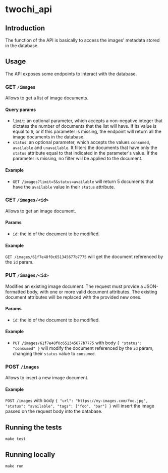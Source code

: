 # twochi_api

## Introduction

The function of the API is basically to access the images' metadata stored in the database.

## Usage

The API exposes some endpoints to interact with the database.

### GET `/images`

Allows to get a list of image documents.

#### Query params

- `limit`: an optional parameter, which accepts a non-negative integer that dictates the number of documents that the list will have. If its value is equal to `0`, or if this parameter is missing, the endpoint will return all the image documents in the database.
- `status`: an optional parameter, which accepts the values `consumed`, `available` and `unavailable`. It filters the documents that have only the `status` attribute equal to that indicated in the parameter's value. If the parameter is missing, no filter will be applied to the document.

#### Example

- `GET /images?limit=5&status=available` will return 5 documents that have the `available` value in their `status` attribute.

### GET `/images/<id>`

Allows to get an image document.

#### Params

- `id`: the id of the document to be modified.

#### Example

`GET /images/61f7e48f0c651345677b7775` will get the document referenced by the `id` param.

### PUT `/images/<id>`

Modifies an existing image document. The request must provide a JSON-formatted body, with one or more valid document attributes. The existing document attributes will be replaced with the provided new ones.

#### Params

- `id`: the id of the document to be modified.

#### Example

- `PUT /images/61f7e48f0c651345677b7775` with body `{ "status": "consumed" }` will modify the document referenced by the `id` param, changing their `status` value to `consumed`.

### POST `/images`

Allows to insert a new image document.

#### Example

`POST /images` with body `{ "url": "https://my-images.com/foo.jpg", "status": "available", "tags": ["foo", "bar"] }` will insert the image passed on the request body into the database.

## Running the tests

`make test`

## Running locally

`make run`
